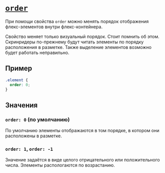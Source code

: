 # [`order`](../index.md)

При помощи свойства `order` можно менять порядок отображения флекс-элементов внутри флекс-контейнера.

Свойство меняет только визуальный порядок. Стоит помнить об этом. Скринридеры по-прежнему будут читать элементы по порядку расположения в разметке. Также выделение элементов возможно будет работать неправильно.

## Пример

```css
.element {
  order: 0;
}
```

## Значения

### `order: 0` (по умолчанию)

По умолчанию элементы отображаются в том порядке, в котором они расположены в разметке.

### `order: 1`, `order: -1`

Значение задаётся в виде целого отрицательного или положительного числа. Элементы распологаются по возрастанию.
